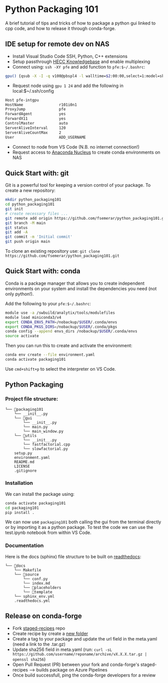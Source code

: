 # Python Packaging 101

A brief tutorial of tips and tricks of how to package a python gui linked to cpp code, 
and how to release it through conda-forge.


## IDE setup for remote dev on NAS

- Install Visual Studio Code SSH, Python, C++ extensions
- Setup passthrough [HECC Knowledgebase](https://www.nas.nasa.gov/hecc/support/kb/setting-up-ssh-passthrough_232.html) and enable multiplexing
- Connect using: `ssh -XY pfe` and add function to `pfe:$~/.bashrc`:

```bash
gpu() {qsub -X -I -q v100@pbspl4 -l walltime=$2:00:00,select=1:model=sky_gpu:ncpus=16:ngpus=$1:mem=180g,place=vscatter:shared -W group_list=[ADD_GROUP]}
```

- Request node using `gpu 1 24` and add the following in local:$~/.ssh/config

```bash
Host pfe-intgpu
HostName                r101i0n1
ProxyJump               pfe
ForwardAgent            yes
ForwardX11              yes
ControlMaster           auto
ServerAliveInterval     120
ServerAliveCountMax     2
User                    ADD_USERNAME
```

- Connect to node from VS Code (N.B. no internet connection!)
- Request access to [Anaconda Nucleus](https://www.nas.nasa.gov/hecc/support/kb/managing-and-installing-python-packages-in-conda-environments_627.html) to create conda environments on NAS


## Quick Start with: git

Git is a powerful tool for keeping a version control of your package. To create a new repository:

```bash
mkdir python_packaging101
cd python_packaging101
git init
# create necessary files ...
git remote add origin https://github.com/fsemerar/python_packaging101.git
git branch -M main
git status
git add -A
git commit -m 'Initial commit'
git push origin main
```

To clone an existing repository use: `git clone https://github.com/fsemerar/python_packaging101.git`


## Quick Start with: conda

Conda is a package manager that allows you to create independent environments on your system and 
install the dependencies you need (not only python!).

Add the following to your `pfe:$~/.bashrc`: 

```bash
module use -a /swbuild/analytix/tools/modulefiles
module load miniconda3/v4
export CONDA_ENVS_PATH=/nobackup/$USER/.conda/envs
export CONDA_PKGS_DIRS=/nobackup/$USER/.conda/pkgs
conda config --append envs_dirs /nobackup/$USER/.conda/envs
source activate
```

Then you can run this to create and activate the environment:

```bash
conda env create --file environment.yaml 
conda activate packaging101
```

Use `cmd+shift+p` to select the interpreter on VS Code. 


## Python Packaging

### Project file structure:
```
└── 📁packaging101
    └── __init__.py
    └── 📁gui
        └── __init__.py
        └── main.py
        └── main_window.py
    └── 📁utils
        └── __init__.py
        └── fastfactorial.cpp
        └── slowfactorial.py
    setup.py
    environment.yaml
    README.md
    LICENSE
    .gitignore
```

### Installation

We can install the package using: 

```bash
conda activate packaging101
cd packaging101
pip install .
```

We can now use `packaging101` both calling the gui from the terminal directly or by importing it as a python package.
To test the code we can use the test.ipynb notebook from within VS Code.

### Documentation

Here is the docs (sphinx) file structure to be built on [readthedocs](https://readthedocs.org/):
```
└── 📁docs
    └── Makefile
    └── 📁source
        └── conf.py
        └── index.md
        └── 📁placeholders
        └── 📁template
    └── sphinx_env.yml
    .readthedocs.yml
```

## Release on conda-forge

- Fork [staged-recipes](https://github.com/conda-forge/staged-recipes) repo
- Create recipe by create a [new folder](https://github.com/fsemerar/staged-recipes/tree/packaging101/recipes)
- Create a tag to your package and update the url field in the meta.yaml (need a link to the .tar.gz)
- Update sha256 field in meta.yaml (run: `curl -sL https://github.com/username/reponame/archive/vX.X.X.tar.gz | openssl sha256`)
- Open Pull Request (PR) between your fork and conda-forge's staged-recipes --> builds package on Azure Pipelines
- Once build successfull, ping the conda-forge developers for a review
